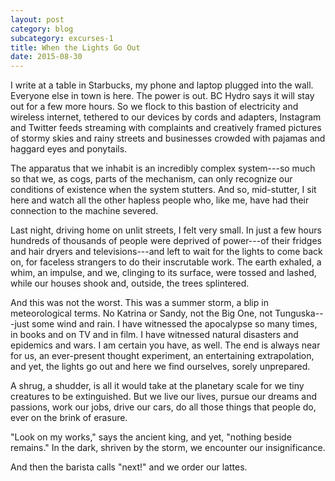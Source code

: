 ```yaml
---
layout: post
category: blog
subcategory: excurses-1
title: When the Lights Go Out
date: 2015-08-30
---
```


I write at a table in Starbucks, my phone and laptop plugged into the wall. Everyone else in town is here. The power is out. BC Hydro says it will stay out for a few more hours. So we flock to this bastion of electricity and wireless internet, tethered to our devices by cords and adapters, Instagram and Twitter feeds streaming with complaints and creatively framed pictures of stormy skies and rainy streets and businesses crowded with pajamas and haggard eyes and ponytails.

The apparatus that we inhabit is an incredibly complex system---so much so that we, as cogs, parts of the mechanism, can only recognize our conditions of existence when the system stutters. And so, mid-stutter, I sit here and watch all the other hapless people who, like me, have had their connection to the machine severed.

Last night, driving home on unlit streets, I felt very small. In just a few hours hundreds of thousands of people were deprived of power---of their fridges and hair dryers and televisions---and left to wait for the lights to come back on, for faceless strangers to do their inscrutable work. The earth exhaled, a whim, an impulse, and we, clinging to its surface, were tossed and lashed, while our houses shook and, outside, the trees splintered.

And this was not the worst. This was a summer storm, a blip in meteorological terms. No Katrina or Sandy, not the Big One, not Tunguska---just some wind and rain. I have witnessed the apocalypse so many times, in books and on TV and in film. I have witnessed natural disasters and epidemics and wars. I am certain you have, as well. The end is always near for us, an ever-present thought experiment, an entertaining extrapolation, and yet, the lights go out and here we find ourselves, sorely unprepared.

A shrug, a shudder, is all it would take at the planetary scale for we tiny creatures to be extinguished. But we live our lives, pursue our dreams and passions, work our jobs, drive our cars, do all those things that people do, ever on the brink of erasure.

"Look on my works," says the ancient king, and yet, "nothing beside remains." In the dark, shriven by the storm, we encounter our insignificance.

And then the barista calls "next!" and we order our lattes.
